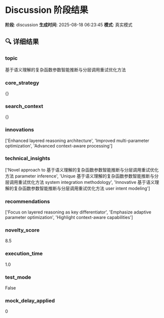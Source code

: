 # Discussion 阶段结果

**阶段**: discussion
**生成时间**: 2025-08-18 06:23:45
**模式**: 真实模式

## 🔍 详细结果

### topic
基于语义理解的复杂函数参数智能推断与分层调用重试优化方法

### core_strategy
{}

### search_context
{}

### innovations
['Enhanced layered reasoning architecture', 'Improved multi-parameter optimization', 'Advanced context-aware processing']

### technical_insights
['Novel approach to 基于语义理解的复杂函数参数智能推断与分层调用重试优化方法 parameter inference', 'Unique 基于语义理解的复杂函数参数智能推断与分层调用重试优化方法 system integration methodology', 'Innovative 基于语义理解的复杂函数参数智能推断与分层调用重试优化方法 user intent modeling']

### recommendations
['Focus on layered reasoning as key differentiator', 'Emphasize adaptive parameter optimization', 'Highlight context-aware capabilities']

### novelty_score
8.5

### execution_time
1.0

### test_mode
False

### mock_delay_applied
0
